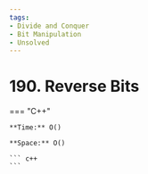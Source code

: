 ```yaml
---
tags:
- Divide and Conquer
- Bit Manipulation
- Unsolved
---
```



# 190. Reverse Bits

=== "C++"

    **Time:** O()

    **Space:** O()

    ``` c++
    ```